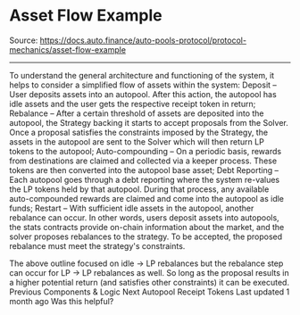 # Asset Flow Example

Source: https://docs.auto.finance/auto-pools-protocol/protocol-mechanics/asset-flow-example

---

To understand the general architecture and functioning of the system, it helps to consider a simplified flow of assets within the system:
Deposit
– User deposits assets into an autopool. After this action, the autopool has idle assets and the user gets the respective receipt token in return;
Rebalance
– After a certain threshold of assets are deposited into the autopool, the Strategy backing it starts to accept proposals from the Solver. Once a proposal satisfies the constraints imposed by the Strategy, the assets in the autopool are sent to the Solver which will then return LP tokens to the autopool;
Auto-compounding
– On a periodic basis, rewards from destinations are claimed and collected via a keeper process. These tokens are then converted into the autopool base asset;
Debt Reporting
– Each autopool goes through a debt reporting where the system re-values the LP tokens held by that autopool. During that process, any available auto-compounded rewards are claimed and come into the autopool as idle funds;
Restart
– With sufficient idle assets in the autopool, another rebalance can occur.
In other words, users deposit assets into autopools, the stats contracts provide on-chain information about the market, and the solver proposes rebalances to the strategy. To be accepted, the proposed rebalance must meet the strategy's constraints.

The above outline focused on idle → LP rebalances but the rebalance step can occur for LP → LP rebalances as well. So long as the proposal results in a higher potential return (and satisfies other constraints) it can be executed.
Previous
Components & Logic
Next
Autopool Receipt Tokens
Last updated
1 month ago
Was this helpful?